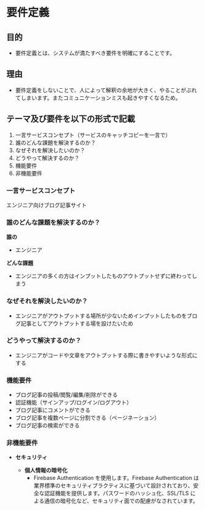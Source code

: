 # 要件定義

## 目的

- 要件定義とは、システムが満たすべき要件を明確にすることです。

## 理由

- 要件定義をしないことで、人によって解釈の余地が大きく、やることがぶれてしまいます。またコミュニケーションミスも起きやすくなるため。

## テーマ及び要件を以下の形式で記載

1. 一言サービスコンセプト（サービスのキャッチコピーを一言で）
2. 誰のどんな課題を解決するのか？
3. なぜそれを解決したいのか？
4. どうやって解決するのか？
5. 機能要件
6. 非機能要件

### 一言サービスコンセプト

エンジニア向けブログ記事サイト

### 誰のどんな課題を解決するのか？

**誰の**

- エンジニア

**どんな課題**

- エンジニアの多くの方はインプットしたものアウトプットせずに終わってしまう

### なぜそれを解決したいのか？

- エンジニアがアウトプットする場所が少ないためインプットしたものをブログ記事としてアウトプットする場を設けたいため

### どうやって解決するのか？

- エンジニアがコードや文章をアウトプットする際に書きやすいような形式にする

### 機能要件

- ブログ記事の投稿/閲覧/編集/削除ができる
- 認証機能（サインアップ/ログイン/ログアウト）
- ブログ記事にコメントができる
- ブログ記事を複数ページに分割できる（ページネーション）
- ブログ記事の検索ができる

### 非機能要件

- **セキュリティ**

  - **個人情報の暗号化**
    - Firebase Authentication を使用します。Firebase Authentication は業界標準のセキュリティプラクティスに基づいて設計されており、安全な認証機能を提供します。パスワードのハッシュ化、SSL/TLS による通信の暗号化など、セキュリティ面での配慮がなされています。
